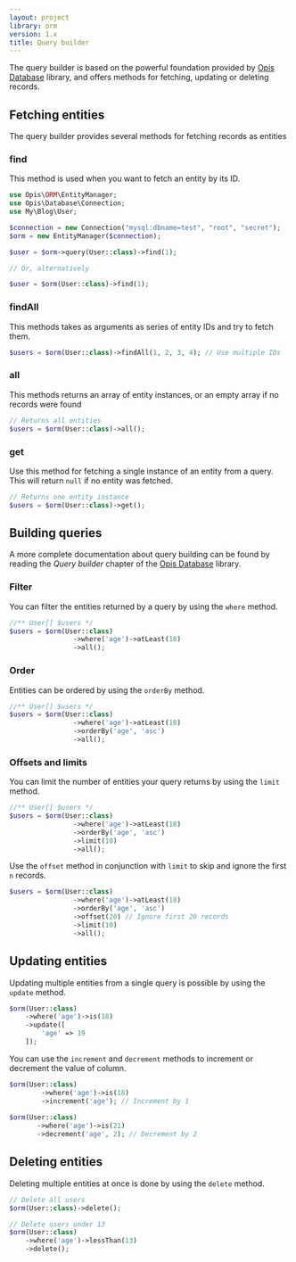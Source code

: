 ```yaml
---
layout: project
library: orm
version: 1.x
title: Query builder
---
```


The query builder is based on the powerful foundation provided by [Opis Database] library,
and offers methods for fetching, updating or deleting records. 

## Fetching entities

The query builder provides several methods for fetching records as entities

### find

This method is used when you want to fetch an entity by its ID.

```php
use Opis\ORM\EntityManager;
use Opis\Database\Connection;
use My\Blog\User;

$connection = new Connection("mysql:dbname=test", "root", "secret");
$orm = new EntityManager($connection);

$user = $orm->query(User::class)->find(1);

// Or, alternatively

$user = $orm(User::class)->find(1);
```

### findAll

This methods takes as arguments as series of entity IDs and try to fetch them.

```php
$users = $orm(User::class)->findAll(1, 2, 3, 4); // Use multiple IDs
```

### all

This methods returns an array of entity instances, or an empty array if no records were found

```php
// Returns all entities
$users = $orm(User::class)->all();
```

### get

Use this method for fetching a single instance of an entity from a query. This
will return `null` if no entity was fetched.

```php
// Returns one entity instance
$users = $orm(User::class)->get();
```

## Building queries

A more complete documentation about query building can be found by reading the *Query builder* chapter
of the [Opis Database] library.

### Filter

You can filter the entities returned by a query by using the `where` method.

```php
//** User[] $users */
$users = $orm(User::class)
                ->where('age')->atLeast(18)
                ->all();
```

### Order

Entities can be ordered by using the `orderBy` method.

```php
//** User[] $users */
$users = $orm(User::class)
                ->where('age')->atLeast(18)
                ->orderBy('age', 'asc')
                ->all();
```

### Offsets and limits

You can limit the number of entities your query returns by using the `limit` method.

```php
//** User[] $users */
$users = $orm(User::class)
                ->where('age')->atLeast(18)
                ->orderBy('age', 'asc')
                ->limit(10)
                ->all();
```

Use the `offset` method in conjunction with `limit` to skip and ignore the first
`n` records.

```php
$users = $orm(User::class)
                ->where('age')->atLeast(18)
                ->orderBy('age', 'asc')
                ->offset(20) // Ignore first 20 records
                ->limit(10)
                ->all();
```

## Updating entities

Updating multiple entities from a single query is possible by using the `update` method.

```php
$orm(User::class)
    ->where('age')->is(18)
    ->update([
        'age' => 19
    ]);
```

You can use the `increment` and `decrement` methods to increment or decrement the value of column.

```php
$orm(User::class)
        ->where('age')->is(18)
        ->increment('age'); // Increment by 1
                
$orm(User::class)
       ->where('age')->is(21)
       ->decrement('age', 2); // Decrement by 2             
```

## Deleting entities

Deleting multiple entities at once is done by using the `delete` method.

```php
// Delete all users
$orm(User::class)->delete();

// Delete users under 13
$orm(User::class)
    ->where('age')->lessThan(13)
    ->delete(); 
```

[Opis Database]: /database "Opis Database"